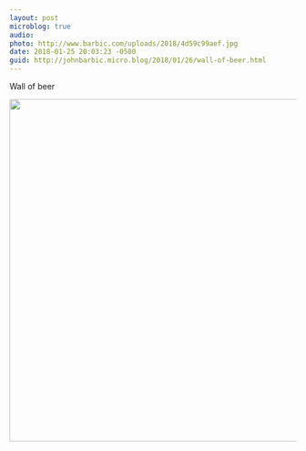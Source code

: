 ```yaml
---
layout: post
microblog: true
audio: 
photo: http://www.barbic.com/uploads/2018/4d59c99aef.jpg
date: 2018-01-25 20:03:23 -0500
guid: http://johnbarbic.micro.blog/2018/01/26/wall-of-beer.html
---
```

Wall of beer

<img src="http://www.barbic.com/uploads/2018/4d59c99aef.jpg" width="600" height="600" />
